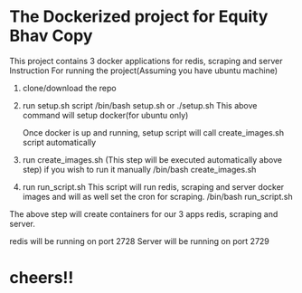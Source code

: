 # The Dockerized project for Equity Bhav Copy

This project contains 3 docker applications for redis, scraping and server
Instruction For running the project(Assuming you have ubuntu machine)
1. clone/download the repo
2. run setup.sh script
    /bin/bash setup.sh or ./setup.sh
    This above command will setup docker(for ubuntu only)

    Once docker is up and running, setup script will call create_images.sh script automatically
3. run create_images.sh (This step will be executed automatically above step)
    if you wish to run it manually
    /bin/bash create_images.sh
4. run run_script.sh
    This script will run redis, scraping and server docker images and will as well set the cron for scraping.
    /bin/bash run_script.sh

The above step will create containers for our 3 apps redis, scraping and server.

redis will be running on port 2728
Server will be running on port 2729

# cheers!!